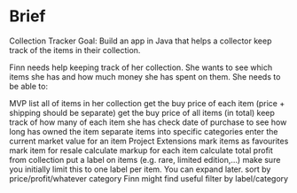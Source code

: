 # Brief

Collection Tracker
Goal: Build an app in Java that helps a collector keep track of the items in their collection.

Finn needs help keeping track of her collection. She wants to see which items she has and how much money she has spent on them. She needs to be able to:

MVP
list all of items in her collection
get the buy price of each item (price + shipping should be separate)
get the buy price of all items (in total)
keep track of how many of each item she has
check date of purchase to see how long has owned the item
separate items into specific categories
enter the current market value for an item
Project Extensions
mark items as favourites
mark item for resale
calculate markup for each item
calculate total profit from collection
put a label on items (e.g. rare, limited edition,...)
make sure you initially limit this to one label per item. You can expand later.
sort by price/profit/whatever category Finn might find useful
filter by label/category
